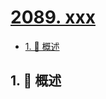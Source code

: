 # [2089. xxx](https://github.com/Tdahuyou/TNotes.leetcode/tree/main/notes/2089.%20xxx)

<!-- region:toc -->

- [1. 📝 概述](#1--概述)

<!-- endregion:toc -->

## 1. 📝 概述
